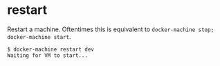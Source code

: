 <!--[metadata]>
+++
title = "restart"
description = "Restart a machine"
keywords = ["machine, restart, subcommand"]
[menu.machine]
identifier="machine.restart"
parent="smn_machine_subcmds"
+++
<![end-metadata]-->

# restart

Restart a machine. Oftentimes this is equivalent to
`docker-machine stop; docker-machine start`.

    $ docker-machine restart dev
    Waiting for VM to start...
